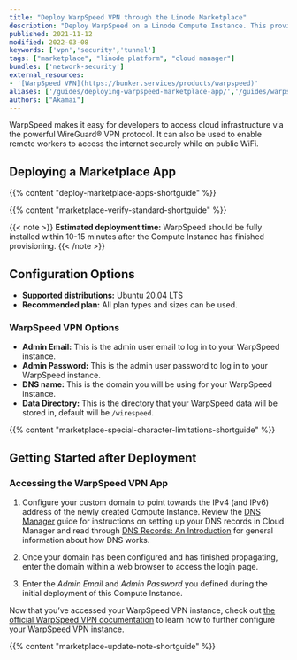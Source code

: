 ```yaml
---
title: "Deploy WarpSpeed VPN through the Linode Marketplace"
description: "Deploy WarpSpeed on a Linode Compute Instance. This provides you with one of the fastest, easiest to use, and most secure VPN gateway software."
published: 2021-11-12
modified: 2022-03-08
keywords: ['vpn','security','tunnel']
tags: ["marketplace", "linode platform", "cloud manager"]
bundles: ['network-security']
external_resources:
- '[WarpSpeed VPN](https://bunker.services/products/warpspeed)'
aliases: ['/guides/deploying-warpspeed-marketplace-app/','/guides/warpspeed-marketplace-app/']
authors: ["Akamai"]
---
```


WarpSpeed makes it easy for developers to access cloud infrastructure via the powerful WireGuard® VPN protocol. It can also be used to enable remote workers to access the internet securely while on public WiFi.

## Deploying a Marketplace App

{{% content "deploy-marketplace-apps-shortguide" %}}

{{% content "marketplace-verify-standard-shortguide" %}}

{{< note >}}
**Estimated deployment time:** WarpSpeed should be fully installed within 10-15 minutes after the Compute Instance has finished provisioning.
{{< /note >}}

## Configuration Options

- **Supported distributions:** Ubuntu 20.04 LTS
- **Recommended plan:** All plan types and sizes can be used.

### WarpSpeed VPN Options

- **Admin Email:** This is the admin user email to log in to your WarpSpeed instance.
- **Admin Password:** This is the admin user password to log in to your WarpSpeed instance.
- **DNS name:** This is the domain you will be using for your WarpSpeed instance.
- **Data Directory:** This is the directory that your WarpSpeed data will be stored in, default will be `/wirespeed`.

{{% content "marketplace-special-character-limitations-shortguide" %}}

## Getting Started after Deployment

### Accessing the WarpSpeed VPN App

1.  Configure your custom domain to point towards the IPv4 (and IPv6) address of the newly created Compute Instance. Review the [DNS Manager](/docs/products/networking/dns-manager/) guide for instructions on setting up your DNS records in Cloud Manager and read through [DNS Records: An Introduction](/docs/guides/dns-overview/) for general information about how DNS works.

1.  Once your domain has been configured and has finished propagating, enter the domain within a web browser to access the login page.

1.  Enter the *Admin Email* and *Admin Password* you defined during the initial deployment of this Compute Instance.

Now that you’ve accessed your WarpSpeed VPN instance, check out [the official WarpSpeed VPN documentation](https://bunker.services/products/warpspeed/install-linode) to learn how to further configure your WarpSpeed VPN instance.

{{% content "marketplace-update-note-shortguide" %}}